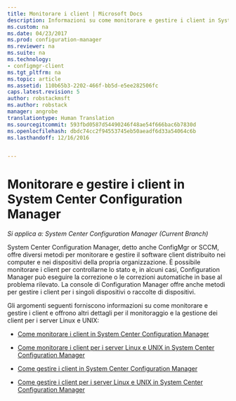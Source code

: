 ```yaml
---
title: Monitorare i client | Microsoft Docs
description: Informazioni su come monitorare e gestire i client in System Center Configuration Manager.
ms.custom: na
ms.date: 04/23/2017
ms.prod: configuration-manager
ms.reviewer: na
ms.suite: na
ms.technology:
- configmgr-client
ms.tgt_pltfrm: na
ms.topic: article
ms.assetid: 110b65b3-2202-466f-bb5d-e5ee282506fc
caps.latest.revision: 5
author: robstackmsft
ms.author: robstack
manager: angrobe
translationtype: Human Translation
ms.sourcegitcommit: 593fbd0587d54490246f48ae54f666bac6b7830d
ms.openlocfilehash: dbdc74cc2f94553745eb50aeadf6d33a54064c6b
ms.lasthandoff: 12/16/2016


---
```

# <a name="monitor-and-manage-clients-in-system-center-configuration-manager"></a>Monitorare e gestire i client in System Center Configuration Manager

*Si applica a: System Center Configuration Manager (Current Branch)*

System Center Configuration Manager, detto anche ConfigMgr or SCCM, offre diversi metodi per monitorare e gestire il software client distribuito nei computer e nei dispositivi della propria organizzazione.  È possibile monitorare i client per controllarne lo stato e, in alcuni casi, Configuration Manager può eseguire la correzione o le correzioni automatiche in base al problema rilevato. La console di Configuration Manager offre anche metodi per gestire i client per i singoli dispositivi o raccolte di dispositivi.  

 Gli argomenti seguenti forniscono informazioni su come monitorare e gestire i client e offrono altri dettagli per il monitoraggio e la gestione dei client per i server Linux e UNIX:  

-   [Come monitorare i client in System Center Configuration Manager](../../../core/clients/manage/monitor-clients.md)  

-   [Come monitorare i client per i server Linux e UNIX in System Center Configuration Manager](../../../core/clients/manage/monitor-clients-for-linux-and-unix-servers.md)  

-   [Come gestire i client in System Center Configuration Manager](../../../core/clients/manage/manage-clients.md)  

-   [Come gestire i client per i server Linux e UNIX in System Center Configuration Manager](../../../core/clients/manage/manage-clients-for-linux-and-unix-servers.md)  

